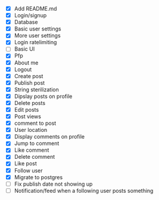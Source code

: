- [x] Add README.md
- [x] Login/signup
- [x] Database
- [x] Basic user settings
- [x] More user settings
- [x] Login ratelimiting
- [ ] Basic UI
- [x] Pfp
- [x] About me
- [x] Logout
- [x] Create post
- [x] Publish post
- [x] String sterilization
- [x] Dipslay posts on profile
- [x] Delete posts
- [x] Edit posts
- [x] Post views
- [x] comment to post
- [x] User location
- [x] Display comments on profile
- [x] Jump to comment
- [x] Like comment
- [x] Delete comment
- [x] Like post
- [x] Follow user
- [x] Migrate to postgres
- [ ] Fix publish date not showing up
- [ ] Notification/feed when a following user posts something